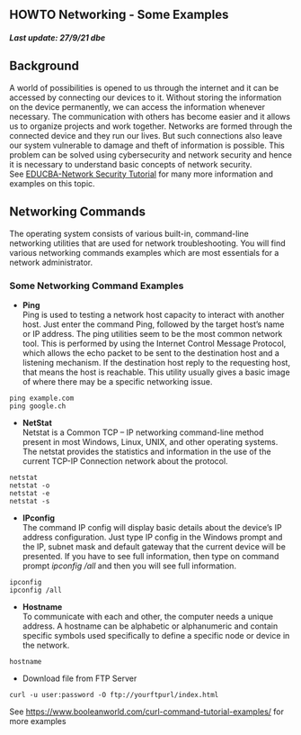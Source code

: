 ## HOWTO Networking - Some Examples
##### Last update: 27/9/21 dbe

## Background
A world of possibilities is opened to us through the internet and it can be accessed by connecting our devices to it. Without storing the information on the device permanently, we can access the information whenever necessary. The communication with others has become easier and it allows us to organize projects and work together. Networks are formed through the connected device and they run our lives. But such connections also leave our system vulnerable to damage and theft of information is possible. This problem can be solved using cybersecurity and network security and hence it is necessary to understand basic concepts of network security.  
See [EDUCBA-Network Security Tutorial](https://www.educba.com/software-development/software-development-tutorials/network-security-tutorial/) for many more information and examples on this topic.


## Networking Commands 
The operating system consists of various built-in, command-line networking utilities that are used for network troubleshooting. You will find various networking commands examples which are most essentials for a network administrator.

### Some Networking Command Examples
* **Ping**  
Ping is used to testing a network host capacity to interact with another host. Just enter the command Ping, followed by the target host’s name or IP address. The ping utilities seem to be the most common network tool. This is performed by using the Internet Control Message Protocol, which allows the echo packet to be sent to the destination host and a listening mechanism. If the destination host reply to the requesting host, that means the host is reachable. This utility usually gives a basic image of where there may be a specific networking issue.  
```
ping example.com
ping google.ch
```  

* **NetStat**  
Netstat is a Common TCP – IP networking command-line method present in most Windows, Linux, UNIX, and other operating systems. The netstat provides the statistics and information in the use of the current TCP-IP Connection network about the protocol.  
```
netstat  
netstat -o
netstat -e
netstat -s
```  

* **IPconfig**  
The command IP config will display basic details about the device’s IP address configuration. Just type IP config in the Windows prompt and the IP, subnet mask and default gateway that the current device will be presented. If you have to see full information, then type on command prompt *ipconfig /all* and then you will see full information.  
```
ipconfig  
ipconfig /all
```  

* **Hostname**  
To communicate with each and other, the computer needs a unique address. A hostname can be alphabetic or alphanumeric and contain specific symbols used specifically to define a specific node or device in the network.  
```
hostname
```  

* Download file from FTP Server
```
curl -u user:password -O ftp://yourftpurl/index.html
```  

See https://www.booleanworld.com/curl-command-tutorial-examples/ for more examples


